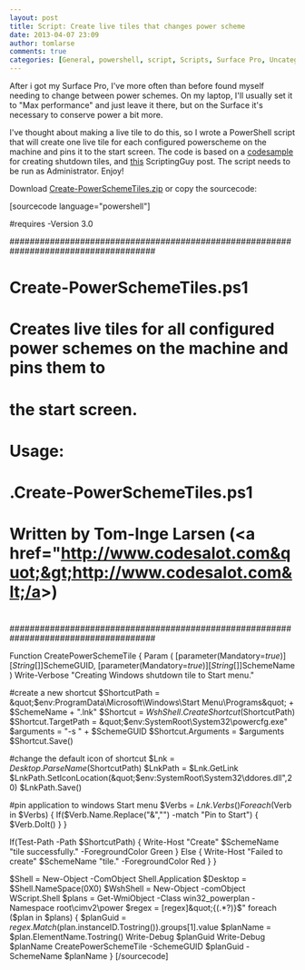 ```yaml
---
layout: post
title: Script: Create live tiles that changes power scheme
date: 2013-04-07 23:09
author: tomlarse
comments: true
categories: [General, powershell, script, Scripts, Surface Pro, Uncategorized]
---
```

After i got my Surface Pro, I've more often than before found myself needing to change between power schemes. On my laptop, I'll usually set it to "Max performance" and just leave it there, but on the Surface it's necessary to conserve power a bit more.

I've thought about making a live tile to do this, so I wrote a PowerShell script that will create one live tile for each configured powerscheme on the machine and pins it to the start screen. The code is based on a <a href="http://gallery.technet.microsoft.com/scriptcenter/Create-a-ShutdownRestartLog-37c8111d" target="_blank">codesample</a> for creating shutdown tiles, and <a href="http://blogs.technet.com/b/heyscriptingguy/archive/2010/08/31/get-windows-power-plan-settings-on-your-computer-by-using-powershell.aspx" target="_blank">this</a> ScriptingGuy post. The script needs to be run as Administrator. Enjoy!

Download <a href="http://codesalot.files.wordpress.com/2013/04/create-powerschemetiles.zip">Create-PowerSchemeTiles.zip</a> or copy the sourcecode:

[sourcecode language="powershell"]

#requires -Version 3.0

#####################################################################################
# Create-PowerSchemeTiles.ps1
#
# Creates live tiles for all configured power schemes on the machine and pins them to
# the start screen.
#
#
# Usage:
# .Create-PowerSchemeTiles.ps1
#
# Written by Tom-Inge Larsen (&lt;a href=&quot;http://www.codesalot.com&quot;&gt;http://www.codesalot.com&lt;/a&gt;)
#
#####################################################################################

Function CreatePowerSchemeTile
{
    Param
    (
        [parameter(Mandatory=$true)][String[]]$SchemeGUID,
        [parameter(Mandatory=$true)][String[]]$SchemeName
    )
Write-Verbose &quot;Creating Windows shutdown tile to Start menu.&quot;

#create a new shortcut
$ShortcutPath = &quot;$env:ProgramData\Microsoft\Windows\Start Menu\Programs\&quot; + $SchemeName + &quot;.lnk&quot;
$Shortcut = $WshShell.CreateShortcut($ShortcutPath)
$Shortcut.TargetPath = &quot;$env:SystemRoot\System32\powercfg.exe&quot;
$arguments = &quot;-s &quot; + $SchemeGUID
$Shortcut.Arguments = $arguments
$Shortcut.Save()

#change the default icon of shortcut
$Lnk = $Desktop.ParseName($ShortcutPath)
$LnkPath = $Lnk.GetLink
$LnkPath.SetIconLocation(&quot;$env:SystemRoot\System32\ddores.dll&quot;,20)
$LnkPath.Save()

#pin application to windows Start menu
$Verbs = $Lnk.Verbs()
Foreach($Verb in $Verbs) {
    If($Verb.Name.Replace(&quot;&amp;&quot;,&quot;&quot;) -match &quot;Pin to Start&quot;) {
        $Verb.DoIt()
    }
}

If(Test-Path -Path $ShortcutPath) {
    Write-Host &quot;Create&quot; $SchemeName &quot;tile successfully.&quot; -ForegroundColor Green
    } Else {
    Write-Host &quot;Failed to create&quot; $SchemeName &quot;tile.&quot; -ForegroundColor Red
   }
}

$Shell = New-Object -ComObject Shell.Application
$Desktop = $Shell.NameSpace(0X0)
$WshShell = New-Object -comObject WScript.Shell
$plans = Get-WmiObject -Class win32_powerplan -Namespace root\cimv2\power
$regex = [regex]&quot;{(.*?)}$&quot;
foreach ($plan in $plans) {
    $planGuid = $regex.Match($plan.instanceID.Tostring()).groups[1].value
    $planName = $plan.ElementName.Tostring()
    Write-Debug $planGuid
    Write-Debug $planName
    CreatePowerSchemeTile -SchemeGUID $planGuid -SchemeName $planName
}
[/sourcecode]

